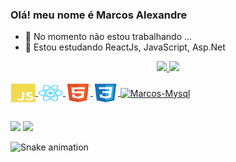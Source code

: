 ### Olá! meu nome é Marcos Alexandre

- 🔭 No momento não estou trabalhando ...
- 🌱 Estou estudando ReactJs, JavaScript, Asp.Net


<div align="center">
  <a href="https://github.com/Catalendas">
  <img height="180em" src="https://github-readme-stats.vercel.app/api?username=Catalendas&show_icons=true&theme=highcontrast&include_all_commits=true&count_private=true"/>
  <img height="180em" src="https://github-readme-stats.vercel.app/api/top-langs/?username=Catalendas&layout=compact&langs_count=7&theme=highcontrast"/>
</div>
  
  <div style="display: inline_block"><br>
  <img align="center" alt="Marcos-JS" height="30" width="40" src="https://raw.githubusercontent.com/devicons/devicon/master/icons/javascript/javascript-plain.svg">
<!--   <img align="center" alt="Marcos-PHP" height="30" width="40" src="https://cdn.jsdelivr.net/gh/devicons/devicon/icons/php/php-original.svg" /> -->
  <img align="center" alt="Rafa-React" height="30" width="40" src="https://raw.githubusercontent.com/devicons/devicon/master/icons/react/react-original.svg">
  <img align="center" alt="Marcos-HTML" height="30" width="40" src="https://raw.githubusercontent.com/devicons/devicon/master/icons/html5/html5-original.svg">
  <img align="center" alt="Marcos-CSS" height="30" width="40" src="https://raw.githubusercontent.com/devicons/devicon/master/icons/css3/css3-original.svg">
<!--   <img align="center" alt="Rafa-Python" height="30" width="40" src="https://raw.githubusercontent.com/devicons/devicon/master/icons/python/python-original.svg"> -->
<!--   <img align="center" alt="Rafa-Csharp" height="30" width="40" src="https://raw.githubusercontent.com/devicons/devicon/master/icons/csharp/csharp-original.svg"> -->
    <img align="center" alt="Marcos-Mysql" height="30" width="40" src="https://cdn.jsdelivr.net/gh/devicons/devicon/icons/mysql/mysql-original.svg" /> 
</div>
  
  ##
  
  <div> 
  <a href="https://www.instagram.com/marcosale.oficial/" target="_blank"><img src="https://img.shields.io/badge/-Instagram-%23E4405F?style=for-the-badge&logo=instagram&logoColor=white" target="_blank"></a>
  <a href="https://www.linkedin.com/in/marcos-alexandre-539141226/" target="_blank"><img src="https://img.shields.io/badge/-LinkedIn-%230077B5?style=for-the-badge&logo=linkedin&logoColor=white" target="_blank"></a> 
 
  ![Snake animation](https://github.com/Catalendas/Catalendas/blob/output/github-contribution-grid-snake.svg)
 
</div>

